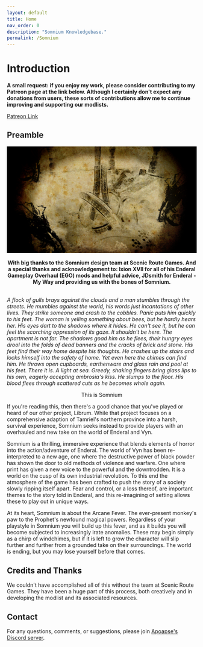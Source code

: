 ```yaml
---
layout: default
title: Home
nav_order: 0
description: "Somnium Knowledgebase."
permalink: /Somnium
---
```


# Introduction

**A small request: if you enjoy my work, please consider contributing to
my Patreon page at the link below. Although I certainly don\'t expect
any donations from users, these sorts of contributions allow me to
continue improving and supporting our modlists.**

[Patreon
Link](https://www.patreon.com/scenicroutegames?fan_landing=true)

## Preamble

![Banner](/assets/somnium/Start_Screen.png)

<div align="center"><b>With big thanks to the Somnium design team at Scenic Route Games. And a special thanks and acknowledgement to: Ixion XVII for all of his Enderal Gameplay Overhaul (EGO) mods and helpful advice, JDsmith for Enderal - My Way and providing us with the bones of Somnium. </b></div>
<br/>

*A flock of gulls brays against the clouds and a man stumbles through
the streets. He mumbles against the world, his words just incantations
of other lives. They strike someone and crash to the cobbles. Panic puts
him quickly to his feet. The woman is yelling something about bees, but
he hardly hears her. His eyes dart to the shadows where it hides. He
can\'t see it, but he can feel the scorching oppression of its gaze. It
shouldn\'t be here. The apartment is not far. The shadows goad him as he
flees, their hungry eyes drool into the folds of dead banners and the
cracks of brick and stone. His feet find their way home despite his
thoughts. He crashes up the stairs and locks himself into the safety of
home. Yet even here the chimes can find him. He throws open cupboards,
earthenware and glass rain and pool at his feet. There it is. A light at
sea. Greedy, shaking fingers bring glass lips to his own, eagerly
accepting ambrosia\'s kiss. He slumps to the floor. His blood flees
through scattered cuts as he becomes whole again.*

<div align="center"> This is Somnium </div>

If you\'re reading this, then there\'s a good chance that you\'ve played
or heard of our other project, Librum. While that project focuses on a
comprehensive adaption of Tamriel\'s northern province into a harsh,
survival experience, Somnium seeks instead to provide players with an
overhauled and new take on the world of Enderal and Vyn.

Somnium is a thrilling, immersive experience that blends elements of horror into
the action/adventure of Enderal. The world of Vyn has been
re-interpreted to a new age, one where the destructive power of black
powder has shown the door to old methods of violence and warfare. One
where print has given a new voice to the powerful and the downtrodden.
It is a world on the cusp of its own industrial revolution. To this end
the atmosphere of the game has been crafted to push the story of a
society slowly ripping itself apart. Fear and control, or a loss
thereof, are important themes to the story told in Enderal, and this
re-imagining of setting allows these to play out in unique ways.

At its heart, Somnium is about the Arcane Fever. The ever-present
monkey\'s paw to the Prophet\'s newfound magical powers. Regardless of
your playstyle in Somnium you will build up this fever, and as it builds
you will become subjected to increasingly irate anomalies. These may
begin simply as a chirp of windchimes, but if it is left to grow the
character will slip further and further from a grounded take on their
surroundings. The world is ending, but you may lose yourself before that
comes.

## Credits and Thanks

We couldn\'t have accomplished all of this without the team at Scenic
Route Games. They have been a huge part of this process, both creatively
and in developing the modlist and its associated resources.

## Contact

For any questions, comments, or suggestions, please join [Apoapse\'s
Discord server](https://discord.gg/3f8vPYFmJX).
